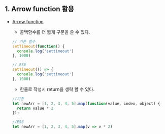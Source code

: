 ## 1. Arrow function 활용
  * [Arrow function](https://developer.mozilla.org/en-US/docs/Web/JavaScript/Reference/Functions/Arrow_functions)

    * 콜백함수를 더 짧게 구문을 쓸 수 있다.
    ```javascript
    // 기존 함수
    setTimeout(function() {
      console.log('settimeout')
    }, 1000)

    // ES6
    setTimeout(() => {
      console.log('settimeout')
    }, 1000)
    ```
    * 한줄로 작성시 return을 생략 할 수 있다.
    ```javascript
    //기존
    let newArr = [1, 2, 3, 4, 5].map(function(value, index, object) {
      return value * 2
    });

    //ES6
    let newArr = [1, 2, 3, 4, 5].map(v => v * 2)
    ```